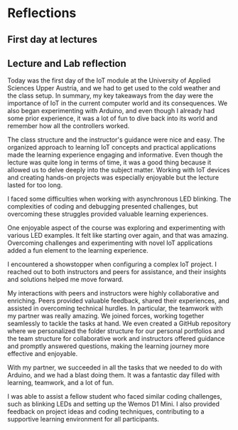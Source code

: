 # Reflections

## First day at lectures

## Lecture and Lab reflection

Today was the first day of the IoT module at the University of Applied Sciences Upper Austria, and we had to get used to the cold weather and the class setup. In summary, my key takeaways from the day were the importance of IoT in the current computer world and its consequences. We also began experimenting with Arduino, and even though I already had some prior experience, it was a lot of fun to dive back into its world and remember how all the controllers worked.

The class structure and the instructor's guidance were nice and easy. The organized approach to learning IoT concepts and practical applications made the learning experience engaging and informative. Even though the lecture was quite long in terms of time, it was a good thing because it allowed us to delve deeply into the subject matter. Working with IoT devices and creating hands-on projects was especially enjoyable but the lecture lasted for too long.

I faced some difficulties when working with asynchronous LED blinking. The complexities of coding and debugging presented challenges, but overcoming these struggles provided valuable learning experiences.

One enjoyable aspect of the course was exploring and experimenting with various LED examples. It felt like starting over again, and that was amazing. Overcoming challenges and experimenting with novel IoT applications added a fun element to the learning experience.

I encountered a showstopper when configuring a complex IoT project. I reached out to both instructors and peers for assistance, and their insights and solutions helped me move forward.

My interactions with peers and instructors were highly collaborative and enriching. Peers provided valuable feedback, shared their experiences, and assisted in overcoming technical hurdles. In particular, the teamwork with my partner was really amazing. We joined forces, working together seamlessly to tackle the tasks at hand. We even created a GitHub repository where we personalized the folder structure for our personal portfolios and the team structure for collaborative work and instructors offered guidance and promptly answered questions, making the learning journey more effective and enjoyable.

With my partner, we succeeded in all the tasks that we needed to do with Arduino, and we had a blast doing them. It was a fantastic day filled with learning, teamwork, and a lot of fun.

I was able to assist a fellow student who faced similar coding challenges, such as blinking LEDs and setting up the Wemos D1 Mini. I also provided feedback on project ideas and coding techniques, contributing to a supportive learning environment for all participants.
